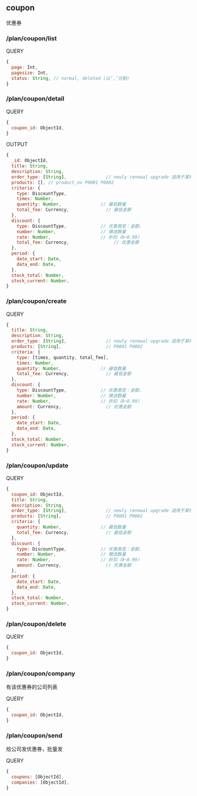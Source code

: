 

## coupon

优惠券

### /plan/coupon/list

QUERY
```javascript
{
  page: Int,
  pagesize: Int,
  status: String, // normal, deleted (以‘,’分割)
}
```

### /plan/coupon/detail

QUERY
```javascript
{
  coupon_id: ObjectId,
}
```

OUTPUT
```javascript
{
  _id: ObjectId,
  title: String,
  description: String,
  order_type: [String],               // newly renewal upgrade 适用于某种类型的订单
  products: [], // product_no P0001 P0002
  criteria: {
    type: DiscountType,
    times: Number,
    quantity: Number,               // 最低数量
    total_fee: Currency,              // 最低金额
  },
  discount: {
    type: DiscountType,             // 优惠类型：金额，
    number: Number,                 // 赠送数量
    rate: Number,                   // 折扣（0~0.99）
    total_fee: Currency,                 // 优惠金额
  },
  period: {
    date_start: Date,
    data_end: Date,
  },
  stock_total: Number,
  stock_current: Number,
}
```

### /plan/coupon/create

QUERY
```javascript
{
  title: String,
  description: String,
  order_type: [String],               // newly renewal upgrade 适用于某种类型的订单
  products: [String],                 // P0001 P0002
  criteria: {
    type: [times, quantity, total_fee],
    times: Number,
    quantity: Number,               // 最低数量
    total_fee: Currency,              // 最低金额
  },
  discount: {
    type: DiscountType,             // 优惠类型：金额，
    number: Number,                 // 赠送数量
    rate: Number,                   // 折扣（0~0.99）
    amount: Currency,                 // 优惠金额
  },
  period: {
    date_start: Date,
    data_end: Date,
  },
  stock_total: Number,
  stock_current: Number,
}
```

### /plan/coupon/update

QUERY
```javascript
{
  coupon_id: ObjectId,
  title: String,
  description: String,
  order_type: [String],               // newly renewal upgrade 适用于某种类型的订单
  products: [String],                 // P0001 P0002
  criteria: {
    quantity: Number,               // 最低数量
    total_fee: Currency,              // 最低金额
  },
  discount: {
    type: DiscountType,             // 优惠类型：金额，
    number: Number,                 // 赠送数量
    rate: Number,                   // 折扣（0~0.99）
    amount: Currency,                 // 优惠金额
  },
  period: {
    date_start: Date,
    data_end: Date,
  },
  stock_total: Number,
  stock_current: Number,
}
```

### /plan/coupon/delete

QUERY
```javascript
{
  coupon_id: ObjectId,
}
```

<!-- ### /plan/coupon/product/add

添加优惠券适用的产品

QUERY
```javascript
{
  coupon_id: ObjectId,
  product_no: String, // P0001 P0002
}
```

### /plan/coupon/product/remove

移除优惠券适用的产品

QUERY
```javascript
{
  coupon_id: ObjectId,
  product_no: String, // P0001 P0002
}
``` -->

### /plan/coupon/company

有该优惠券的公司列表

QUERY
```javascript
{
  coupon_id: ObjectId,
}
```

### /plan/coupon/send

给公司发优惠券，批量发

QUERY
```javascript
{
  coupons: [ObjectId],
  companies: [ObjectId],
}
```
